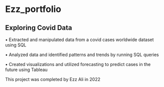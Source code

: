 # Ezz_portfolio
## Exploring Covid Data 
•	Extracted and manipulated data from a covid cases worldwide dataset using SQL

•	Analyzed data and identified patterns and trends by running SQL queries


•	Created visualizations and utilized forecasting to predict cases in the future using Tableau

This project was completed by Ezz Ali in 2022
